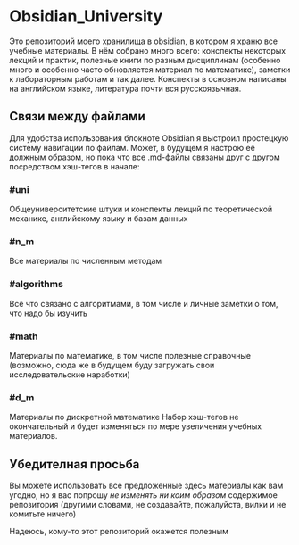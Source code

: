 # Obsidian_University
Это репозиторий моего хранилища в obsidian, в котором я храню все учебные материалы. В нём собрано много всего: конспекты некоторых лекций и практик, полезные книги по разным дисциплинам (особенно много и особенно часто обновляется материал по математике), заметки к лабораторным работам и так далее. Конспекты в основном написаны на английском языке, литература почти вся русскоязычная.
## Связи между файлами
Для удобства использования блокноте Obsidian я выстроил простецкую систему навигации по файлам. Может, в будущем я настрою её должным образом, но пока что все .md-файлы связаны друг с другом посредством хэш-тегов в начале:
### #uni 
Общеуниверситетские штуки и конспекты лекций по теоретической механике, английскому языку и базам данных
### #n_m 
Все материалы по численным методам
### #algorithms
Всё что связано с алгоритмами, в том числе и личные заметки о том, что надо бы изучить
### #math 
Материалы по математике, в том числе полезные справочные (возможно, сюда же в будущем буду загружать свои исследовательские наработки)
### #d_m
Материалы по дискретной математике
Набор хэш-тегов не окончательный и будет изменяться по мере увеличения учебных материалов.
## Убедителная просьба
Вы можете использовать все предложенные здесь материалы как вам угодно, но я вас попрошу *не изменять ни коим образом* содержимое репозитория (другими словами, не создавайте, пожалуйста, вилки и не комитьте ничего)

Надеюсь, кому-то этот репозиторий окажется полезным

